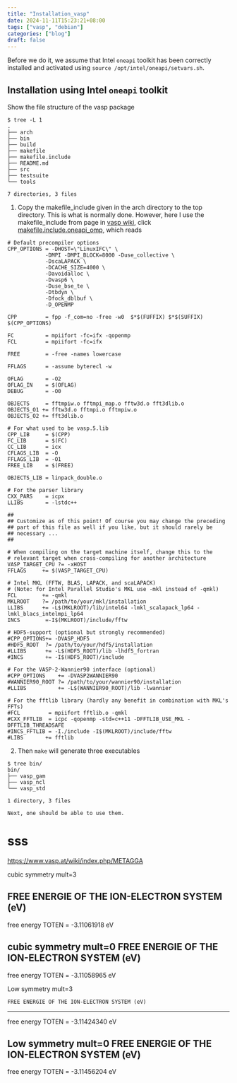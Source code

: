 ```yaml
---
title: "Installation_vasp"
date: 2024-11-11T15:23:21+08:00
tags: ["vasp", "debian"]
categories: ["blog"] 
draft: false
---
```


Before we do it, we assume that Intel `oneapi` toolkit has been correctly installed and activated using `source /opt/intel/oneapi/setvars.sh`.

## Installation using  Intel `oneapi` toolkit

Show the file structure of the vasp package 

```
$ tree -L 1
.
├── arch
├── bin
├── build
├── makefile
├── makefile.include
├── README.md
├── src
├── testsuite
└── tools

7 directories, 3 files
```


1.   Copy the makefile_include given in the arch directory to the top directory. This is what is normally done. However, here I use the makefile_include from page in  [vasp wiki](https://www.vasp.at/wiki/index.php/Makefile.include), click [makefile.include.oneapi_omp]( https://www.vasp.at/wiki/index.php/Makefile.include.oneapi_omp), which reads

```
# Default precompiler options
CPP_OPTIONS = -DHOST=\"LinuxIFC\" \
            -DMPI -DMPI_BLOCK=8000 -Duse_collective \
            -DscaLAPACK \
            -DCACHE_SIZE=4000 \
            -Davoidalloc \
            -Dvasp6 \
            -Duse_bse_te \
            -Dtbdyn \
            -Dfock_dblbuf \
            -D_OPENMP

CPP         = fpp -f_com=no -free -w0  $*$(FUFFIX) $*$(SUFFIX) $(CPP_OPTIONS)

FC          = mpiifort -fc=ifx -qopenmp
FCL         = mpiifort -fc=ifx

FREE        = -free -names lowercase

FFLAGS      = -assume byterecl -w

OFLAG       = -O2 
OFLAG_IN    = $(OFLAG)
DEBUG       = -O0 

OBJECTS     = fftmpiw.o fftmpi_map.o fftw3d.o fft3dlib.o
OBJECTS_O1 += fftw3d.o fftmpi.o fftmpiw.o
OBJECTS_O2 += fft3dlib.o

# For what used to be vasp.5.lib
CPP_LIB     = $(CPP)
FC_LIB      = $(FC)
CC_LIB      = icx 
CFLAGS_LIB  = -O
FFLAGS_LIB  = -O1 
FREE_LIB    = $(FREE)

OBJECTS_LIB = linpack_double.o

# For the parser library
CXX_PARS    = icpx
LLIBS       = -lstdc++

##
## Customize as of this point! Of course you may change the preceding
## part of this file as well if you like, but it should rarely be
## necessary ...
##

# When compiling on the target machine itself, change this to the
# relevant target when cross-compiling for another architecture
VASP_TARGET_CPU ?= -xHOST
FFLAGS     += $(VASP_TARGET_CPU)

# Intel MKL (FFTW, BLAS, LAPACK, and scaLAPACK)
# (Note: for Intel Parallel Studio's MKL use -mkl instead of -qmkl)
FCL        += -qmkl
MKLROOT    ?= /path/to/your/mkl/installation
LLIBS      += -L$(MKLROOT)/lib/intel64 -lmkl_scalapack_lp64 -lmkl_blacs_intelmpi_lp64
INCS        =-I$(MKLROOT)/include/fftw

# HDF5-support (optional but strongly recommended)
#CPP_OPTIONS+= -DVASP_HDF5
#HDF5_ROOT  ?= /path/to/your/hdf5/installation
#LLIBS      += -L$(HDF5_ROOT)/lib -lhdf5_fortran
#INCS       += -I$(HDF5_ROOT)/include

# For the VASP-2-Wannier90 interface (optional)
#CPP_OPTIONS    += -DVASP2WANNIER90
#WANNIER90_ROOT ?= /path/to/your/wannier90/installation
#LLIBS          += -L$(WANNIER90_ROOT)/lib -lwannier

# For the fftlib library (hardly any benefit in combination with MKL's FFTs)
#FCL         = mpiifort fftlib.o -qmkl
#CXX_FFTLIB  = icpc -qopenmp -std=c++11 -DFFTLIB_USE_MKL -DFFTLIB_THREADSAFE
#INCS_FFTLIB = -I./include -I$(MKLROOT)/include/fftw
#LIBS       += fftlib
```

2.  Then `make` will generate  three executables 
```
$ tree bin/
bin/
├── vasp_gam
├── vasp_ncl
└── vasp_std

1 directory, 3 files
```

    Next, one should be able to use them.



# sss   

https://www.vasp.at/wiki/index.php/METAGGA


cubic symmetry mult=3

FREE ENERGIE OF THE ION-ELECTRON SYSTEM (eV)
  ---------------------------------------------------
  free  energy   TOTEN  =        -3.11061918 eV


cubic symmetry mult=0
FREE ENERGIE OF THE ION-ELECTRON SYSTEM (eV)
  ---------------------------------------------------
  free  energy   TOTEN  =        -3.11058965 eV


Low symmetry mult=3

    FREE ENERGIE OF THE ION-ELECTRON SYSTEM (eV)
  ---------------------------------------------------
  free  energy   TOTEN  =        -3.11424340 eV

Low symmetry mult=0
  FREE ENERGIE OF THE ION-ELECTRON SYSTEM (eV)
  ---------------------------------------------------
  free  energy   TOTEN  =        -3.11456204 eV

